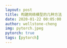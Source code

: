 ```yaml
---
layout: post
title: 构建网络模型的几种方法
date: 2020-01-22 00:05:00
author: wellstone-cheng
img: pytorch.jpeg
pytorch: true
tags: [pytorch]
---
```

